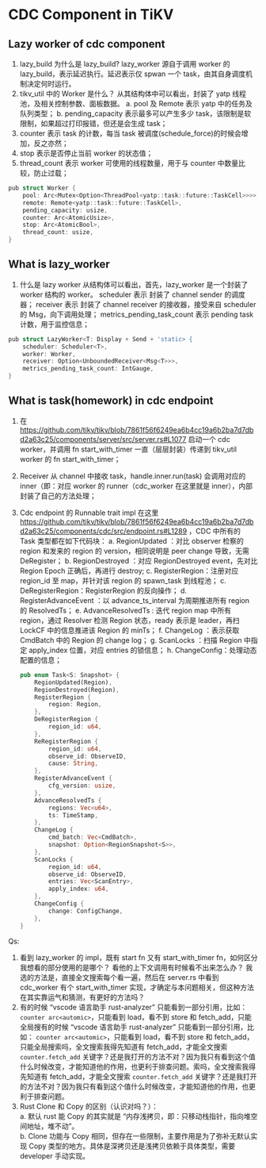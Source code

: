 # CDC Component in TiKV

## Lazy worker of cdc component

1. lazy_build 为什么是 lazy_build?
lazy_worker 源自于调用 worker 的 lazy_build，表示延迟执行。延迟表示仅 spwan 一个 task，由其自身调度机制决定何时运行。
2. tikv_util 中的 Worker 是什么？
  从其结构体中可以看出，封装了 yatp 线程池，及相关控制参数、面板数据。
a. pool 及 Remote 表示 yatp 中的任务及队列类型；
b. pending_capacity 表示最多可以产生多少 task，该限制是软限制，如果超过打印报错，但还是会生成 task；
3. counter 表示 task 的计数，每当 task 被调度(schedule_force)的时候会增加，反之亦然；
4. stop 表示是否停止当前 worker 的状态值；
5. thread_count 表示 worker 可使用的线程数量，用于与 counter 中数量比较，防止过载；

```go
pub struct Worker {
    pool: Arc<Mutex<Option<ThreadPool<yatp::task::future::TaskCell>>>>,
    remote: Remote<yatp::task::future::TaskCell>,
    pending_capacity: usize,
    counter: Arc<AtomicUsize>,
    stop: Arc<AtomicBool>,
    thread_count: usize,
}
```

## What is lazy_worker

1. 什么是 lazy worker
  从结构体可以看出，首先，lazy_worker 是一个封装了 worker 结构的 worker。
  scheduler 表示 封装了 channel sender 的调度器；
  receiver 表示 封装了 channel receiver 的接收器，接受来自 scheduler 的 Msg，向下调用处理；
  metrics_pending_task_count 表示 pending task 计数，用于监控信息；

```go
pub struct LazyWorker<T: Display + Send + 'static> {
    scheduler: Scheduler<T>,
    worker: Worker,
    receiver: Option<UnboundedReceiver<Msg<T>>>,
    metrics_pending_task_count: IntGauge,
}
```

## What is task(homework) in cdc endpoint

1. 在 <https://github.com/tikv/tikv/blob/7861f56f6249ea6b4cc19a6b2ba7d7dbd2a63c25/components/server/src/server.rs#L1077> 启动一个 cdc worker，并调用 fn start_with_timer 一直（层层封装）传递到 tikv_util worker 的 fn start_with_timer；
2. Receiver 从 channel 中接收 task，handle.inner.run(task) 会调用对应的 inner（即：对应 worker 的 runner（cdc_worker 在这里就是 inner），内部封装了自己的方法处理；
3. Cdc endpoint 的 Runnable trait impl 在这里 <https://github.com/tikv/tikv/blob/7861f56f6249ea6b4cc19a6b2ba7d7dbd2a63c25/components/cdc/src/endpoint.rs#L1289> ，CDC 中所有的 Task 类型都在如下代码块：
a. RegionUpdated ：对比 observer 检察的 region 和发来的 region 的 version，相同说明是 peer change 导致，无需 DeRegister；
b. RegionDestroyed ：对应 RegionDestroyed event，先对比 Region Epoch 正确后，再进行 destroy;
c. RegisterRegion：注册对应 region_id 至 map，并针对该 region 的 spawn_task 到线程池；
c. DeRegisterRegion：RegisterRegion 的反向操作；
d. RegisterAdvanceEvent ：以 advance_ts_interval 为周期推进所有 region 的 ResolvedTs；
e. AdvanceResolvedTs : 迭代 region map 中所有 region，通过 Resolver 检测 Region 状态，ready 表示是 leader，再扫 LockCF 中的信息推进该 Region 的 minTs；
f. ChangeLog ：表示获取 CmdBatch 中的 Region 的 change log；
g. ScanLocks ：扫描 Region 中指定 apply_index 位置，对应 entries 的锁信息；
h. ChangeConfig：处理动态配置的信息；

    ```rust
    pub enum Task<S: Snapshot> {
        RegionUpdated(Region),
        RegionDestroyed(Region),
        RegisterRegion {
            region: Region,
        },
        DeRegisterRegion {
            region_id: u64,
        },
        ReRegisterRegion {
            region_id: u64,
            observe_id: ObserveID,
            cause: String,
        },
        RegisterAdvanceEvent {
            cfg_version: usize,
        },
        AdvanceResolvedTs {
            regions: Vec<u64>,
            ts: TimeStamp,
        },
        ChangeLog {
            cmd_batch: Vec<CmdBatch>,
            snapshot: Option<RegionSnapshot<S>>,
        },
        ScanLocks {
            region_id: u64,
            observe_id: ObserveID,
            entries: Vec<ScanEntry>,
            apply_index: u64,
        },
        ChangeConfig {
            change: ConfigChange,
        },
    }
    ```

Qs:

1. 看到 lazy_worker 的 impl，既有 start fn 又有 start_with_timer fn，如何区分我想看的部分使用的是哪个？ 看他的上下文调用有时候看不出来怎么办？
我选的方法是，直接全文搜索每个看一遍，然后在 server.rs 中看到 cdc_worker 有个 start_with_timer 实现，才确定与本问题相关，但这种方法在其实靠运气和猜测，有更好的方法吗？
2. 有的时候 “vscode 语言助手 rust-analyzer” 只能看到一部分引用，比如： ```counter arc<automic>```，只能看到 load，看不到 store 和 fetch_add，只能全局搜有的时候 “vscode 语言助手 rust-analyzer” 只能看到一部分引用，比如： ```counter arc<automic>```，只能看到 load，看不到 store 和 fetch_add，只能全局搜索吗，全文搜索我得先知道有 fetch_add，才能全文搜索 `counter.fetch_add` 关键字？还是我打开的方法不对？因为我只有看到这个值什么时候改变，才能知道他的作用，也更利于排查问题。索吗，全文搜索我得先知道有 fetch_add，才能全文搜索 `counter.fetch_add` 关键字？还是我打开的方法不对？因为我只有看到这个值什么时候改变，才能知道他的作用，也更利于排查问题。
3. Rust Clone 和 Copy 的区别（认识对吗？）：  
    a. 默认 rust 能 Copy 的其实就是 “内存浅拷贝，即：只移动栈指针，指向堆空间地址，堆不动”。  
    b. Clone 功能与 Copy 相同，但存在一些限制，主要作用是为了弥补无默认实现 Copy 类型的地方。具体是深拷贝还是浅拷贝依赖于具体类型，需要 developer 手动实现。  
